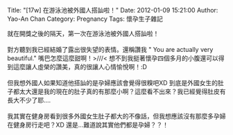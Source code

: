 Title: "[17w] 在游泳池被外國人搭訕啦！"
Date: 2012-01-09 15:21:00
Author: Yao-An Chan
Category: Pregnancy
Tags: 懷孕生子雜記


<div class='post'>
就在開獎之後的隔天，第一次在游泳池被外國人搭訕啦！<br /><br />對方聽到我已經結婚了露出很失望的表情。還稱讚我 " You are actually very beautiful." 嘴巴怎麼這麼甜啊！&gt;///&lt; 想不到我挺著懷孕四個多月的小腹還可以得到這麼讓人虛榮的讚美，真的很讓人心情愉悅啊！:D<br /><br />但我想外國人如果知道他搭訕的是孕婦應該會覺得很糗吧XD 到底是外國女生的肚子都太大還是我的現在的肚子真的有那麼小啊？這麼看不出來？我已經覺得肚皮有長大不少了耶....<br /><br />我其實在健身房看到很多外國女生肚子都大的不像話，但我想應該沒有那麼多孕婦在健身房行走吧？XD 還是...難道說其實他們都是孕婦？？！</div>
